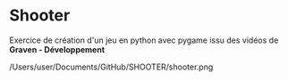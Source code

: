 # Shooter

Exercice de création d'un jeu en python avec pygame issu des vidéos de **Graven - Développement**

/Users/user/Documents/GitHub/SHOOTER/shooter.png
